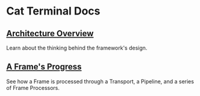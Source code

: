 # Cat Terminal Docs

## [Architecture Overview](architecture.md)

Learn about the thinking behind the framework's design.

## [A Frame's Progress](frame-progress.md)

See how a Frame is processed through a Transport, a Pipeline, and a series of Frame Processors.

